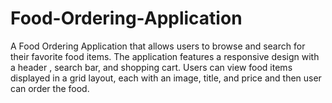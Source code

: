 # Food-Ordering-Application
A Food Ordering Application that allows users to browse and search for their favorite food items. The application features a responsive design with a header , search bar, and shopping cart. Users can view food items displayed in a grid layout, each with an image, title, and price and then user can order the food.

